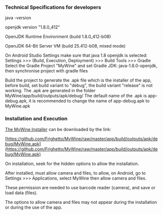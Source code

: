 ### Technical Specifications for developers

java -version

openjdk version "1.8.0_412"

OpenJDK Runtime Environment (build 1.8.0_412-b08)

OpenJDK 64-Bit Server VM (build 25.412-b08, mixed mode)

On Android Studio Settings make sure that java 1.8 openjdk is selected:
Settings >>> (Build, Execution, Deployment) >>> Build Tools >>> Gradle
Select the Gradle Project "MyWine" and set Gradle JDK: java-1.8.0-openjdk, then synchronise project with gradle files

Build the project to generate the .apk file which is the installer of the app, before build, set build variant to "debug", the build variant "release" is not working.
The .apk are generated in the folder MyWine/app/build/outputs/apk/debug/
The default name of the .apk is app-debug.apk, it is recommended to change the name of app-debug.apk to MyWine.apk


### Installation and Execution

[The MyWine Installer](https://github.com/Frighetto/MyWine/raw/master/app/build/outputs/apk/debug/MyWine.apk) can be downloaded by the link: 

[https://github.com/Frighetto/MyWine/raw/master/app/build/outputs/apk/debug/MyWine.apk](https://github.com/Frighetto/MyWine/raw/master/app/build/outputs/apk/debug/MyWine.apk)

On installation, seek for the hidden options to allow the installation.

After installed, must allow camera and files, to allow, on Android, go to Settings >>> Applications, select MyWine then allow camera and files.

These permission are needed to use barcode reader (camera), and save or load data (files).

The options to allow camera and files may not appear during the installation or during the use of the app.
